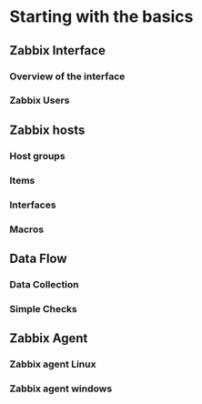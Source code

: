 # Starting with the basics

## Zabbix Interface

### Overview of the interface

### Zabbix Users

## Zabbix hosts

### Host groups

### Items

### Interfaces

### Macros

## Data Flow

### Data Collection

### Simple Checks

## Zabbix Agent

### Zabbix agent Linux

### Zabbix agent windows

